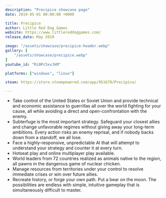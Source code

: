 ```yaml
---
description: "Precipice showcase page"
date: 2019-05-01 00:00:00 +0000

title: Precipice
author: Little Red Dog Games
website: https://www.littlereddoggames.com/
release_date: May 2019

image: "/assets/showcase/precipice-header.webp"
gallery: [
	"/assets/showcase/precipice.webp"
]
youtube_id: "Ri0Pc5xvJkM"

platforms: ["windows", "linux"]

steam: https://store.steampowered.com/app/951670/Precipice/

---
```


<ul>
  <li>
    Take control of the United States or Soviet Union and provide technical and
    economic assistance to guerrillas all over the world fighting for your
    cause, all while avoiding a direct and open-confrontation with the enemy.
  </li>
  <li>
    Subterfuge is the most important strategy. Safeguard your closest allies and
    change unfavorable regimes without giving away your long-term ambitions.
    Every action risks an enemy reprisal, and if nobody backs down from a
    standoff, we all lose.
  </li>
  <li>
    Face a highly-responsive, unpredictable AI that will attempt to understand
    your strategy and counter it at every turn.
  </li>
  <li>
    Hotseat play and online multiplayer play available.
  </li>
  <li>
    World leaders from 72 countries realized as animals native to the region,
    all pawns in the dangerous game of nuclear chicken.
  </li>
  <li>
    Manage resources from territories under your control to resolve immediate
    crises or win over future allies.
  </li>
  <li>
    Recreate history, or forge your own path. Put a bear on the moon. The
    possibilities are endless with simple, intuitive gameplay that is
    simultaneously difficult to master.
  </li>
</ul>
